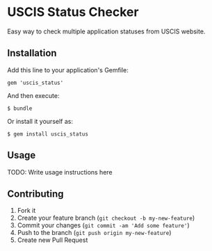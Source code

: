 # USCIS Status Checker

Easy way to check multiple application statuses from USCIS website.

## Installation

Add this line to your application's Gemfile:

    gem 'uscis_status'

And then execute:

    $ bundle

Or install it yourself as:

    $ gem install uscis_status

## Usage

TODO: Write usage instructions here

## Contributing

1. Fork it
2. Create your feature branch (`git checkout -b my-new-feature`)
3. Commit your changes (`git commit -am 'Add some feature'`)
4. Push to the branch (`git push origin my-new-feature`)
5. Create new Pull Request
